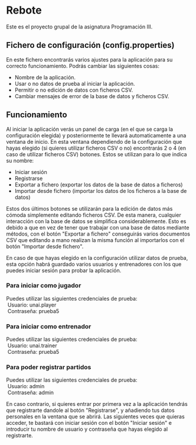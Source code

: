 # Rebote
Este es el proyecto grupal de la asignatura Programación III.

## Fichero de configuración (config.properties)
En este fichero encontrarás varios ajustes para la aplicación para su correcto funcionamiento.
Podrás cambiar las siguientes cosas:
  - Nombre de la aplicación.
  - Usar o no datos de prueba al iniciar la aplicación.
  - Permitir o no edición de datos con ficheros CSV.
  - Cambiar mensajes de error de la base de datos y ficheros CSV.

## Funcionamiento
Al iniciar la aplicación verás un panel de carga (en el que se carga la configuración elegida) y posteriormente te llevará automaticamente a una ventana de inicio.
En esta ventana dependiendo de la configuración que hayas elegido (si quieres utilizar ficheros CSV o no) encontrarás 2 o 4 (en caso de utilizar ficheros CSV) botones.
Estos se utilizan para lo que indica su nombre:
  - Iniciar sesión
  - Registrarse
  - Exportar a fichero (exportar los datos de la base de datos a ficheros)
  - Importar desde fichero (importar los datos de los ficheros a la base de datos)

Estos dos últimos botones se utilizarán para la edición de datos más cómoda simplemente editando ficheros CSV. De esta manera, cualquier interacción con la base de datos se simplifica considerablemente. Esto es debido a que en vez de tener que trabajar con una base de datos mediante métodos, con el botón "Exportar a fichero" conseguirás varios documentos CSV que editando a mano realizan la misma función al importarlos con el botón "Importar desde fichero".

En caso de que hayas elegido en la configuración utilizar datos de prueba, esta opción habrá guardado varios usuarios y entrenadores con los que puedes iniciar sesión para probar la aplicación.
  ### Para iniciar como jugador
  Puedes utilizar las siguientes credenciales de prueba:<br />
  &nbsp;Usuario: unai.player<br />
  &nbsp;Contraseña: prueba5

  ### Para iniciar como entrenador
  Puedes utilizar las siguientes credenciales de prueba:<br />
  &nbsp;Usuario: unai.trainer<br />
  &nbsp;Contraseña: prueba5

  ### Para poder registrar partidos
  Puedes utilizar las siguientes credenciales de prueba:<br />
  &nbsp;Usuario: admin<br />
  &nbsp;Contraseña: admin
    
En caso contrario, si quieres entrar por primera vez a la aplicación tendrás que registrarte dandole al botón "Registrarse", y añadiendo tus datos personales en la ventana que se abrirá. Las siguientes veces que quieras acceder, te bastará con iniciar sesión con el botón "Iniciar sesión" e introducir tu nombre de usuario y contraseña que hayas elegido al registrarte.
